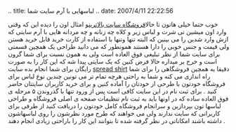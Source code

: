 .. title: لباسهایی با آرم سایت شما .. date: 2007/4/11 22:22:56

خوب حتما خیلی هاتون تا حالا[فروشگاه سایت
بالاترین](http://www.spreadshirt.com/shop.php?sid=70372)و امثال اون را
دیده این که وقتی وارد اون میشین تی شرت و لباس زیر و کلاه چه زنانه و چه
مردانه هایی با آرم سایتی که ازش وارد شدین را می بینین که البته تنها
وتنها با استفاده از کارت خرید قابل خرید هستن ولی قیمت و جنس خوبی را دارا
هستند همونطور که می دانید طراحی یک همچین قسمتی برای سایت شما از نظر
تبلیغی فوق العاده است ولی به همون نسبت برای شما گرون است و خرج بر میداره
حالا فرض کنین که یک سایتی پیدا شه که این کار را به صورت رایگان برای شما
انجام بده سایت [spread
shirt](http://www.spreadshirt.com/us/US/T-Shirt/Spreadshirt-1342/) دقیقا
یه همچین فروشگاهی را برای شما راه اندازی می کنه و شما به راحتی هرچه تمام
تر می تونین چندین نوع لباس برای فروشگاه خودتون با طرحی از خودتان را
آماده کنین و برای خرید کاربران سایتتان حاضر کنید . برای ثبت نام در این
سایت کافی است پس از ورود تنها با گذروندن ۵ مرحله ی فوق العاده ساده که در
اونها باید به ثبت نام تنظیمات صفحه ی اصلی فروشگاه و طراحی لباسها تون
بپردازین و سرانجام فروشگاه کامل خودتون را دریافت کنید از طرفی برای
کاربرانی که سایت ندارند ولی می خواهند که طرح مورد نظرشون را روی
لباسهاشون داشته باشند امکاناتی در نظر گرفته شده تا بتوانند این کار را
باراحتی زیادی انجام دهند .
